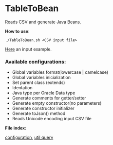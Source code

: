 # TableToBean
Reads CSV and generate Java Beans.

**How to use**:

```
./TableToBean.sh <CSV input file>
```
[Here](input.csv) an input example.

### Available configurations:
- Global variables format(lowercase | camelcase)
- Global variables inicialization
- Set parent class (extends)
- Identation
- Java type per Oracle Data type
- Generate comments for getter/setter
- Generate empty constructor(no parameters)
- Generate constructor initializer
- Generate toJson() method
- Reads Unicode encoding input CSV file

**File index:**

[configuration](/src/configuration.ini), [util query](/src/util-query.sql.ini)
